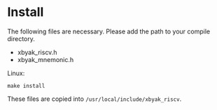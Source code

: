 # Install

The following files are necessary. Please add the path to your compile directory.

- xbyak_riscv.h
- xbyak_mnemonic.h

Linux:
```
make install
```

These files are copied into `/usr/local/include/xbyak_riscv`.

